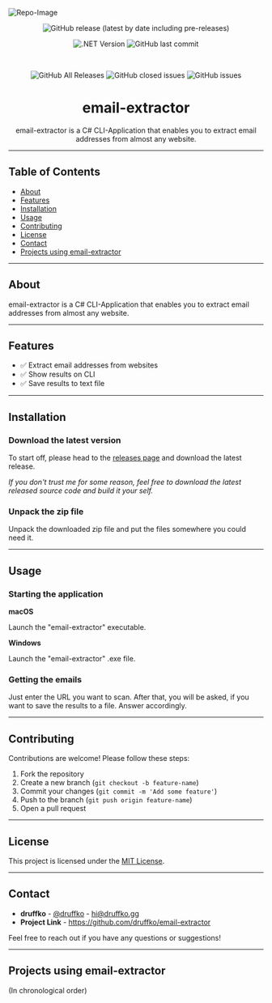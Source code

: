![Repo-Image](https://druffko.gg/github-images/email-extractor.png)

<div align="center">

![GitHub release (latest by date including pre-releases)](https://img.shields.io/github/v/release/druffko/email-extractor?include_prereleases)

![.NET Version](https://img.shields.io/badge/.NET-7.0-brightgreen)
![GitHub last commit](https://img.shields.io/github/last-commit/druffko/email-extractor)

  <br>

  ![GitHub All Releases](https://img.shields.io/github/downloads/druffko/email-extractor/total)
  ![GitHub closed issues](https://img.shields.io/github/issues-closed/druffko/email-extractor)
  ![GitHub issues](https://img.shields.io/github/issues/druffko/email-extractor)
  
  <h1>email-extractor</h1>
  <p>
    email-extractor is a C# CLI-Application that enables you to extract email addresses from almost any website.
  </p>
</div>

---

## Table of Contents
- [About](#about)
- [Features](#features)
- [Installation](#installation)
- [Usage](#usage)
- [Contributing](#contributing)
- [License](#license)
- [Contact](#contact)
- [Projects using email-extractor](#projects)

---

## About

email-extractor is a C# CLI-Application that enables you to extract email addresses from almost any website.

---

## Features

- ✅ Extract email addresses from websites
- ✅ Show results on CLI
- ✅ Save results to text file

---

## Installation

### Download the latest version

To start off, please head to the [releases page](https://github.com/druffko/email-extractor/releases) and download the latest release.

*If you don't trust me for some reason, feel free to download the latest released source code and build it your self.*

### Unpack the zip file

Unpack the downloaded zip file and put the files somewhere you could need it.

---

## Usage

### Starting the application
**macOS**

Launch the "email-extractor" executable.

**Windows**

Launch the "email-extractor" .exe file.

### Getting the emails
Just enter the URL you want to scan. After that, you will be asked, if you want to save the results to a file. Answer accordingly.

---

## Contributing

Contributions are welcome! Please follow these steps:

1. Fork the repository
2. Create a new branch (`git checkout -b feature-name`)
3. Commit your changes (`git commit -m 'Add some feature'`)
4. Push to the branch (`git push origin feature-name`)
5. Open a pull request

---

## License

This project is licensed under the [MIT License](LICENSE).

---

## Contact

- **druffko** - [@druffko](https://twitter.com/druffko) - hi@druffko.gg
- **Project Link** - https://github.com/druffko/email-extractor

Feel free to reach out if you have any questions or suggestions!

---

## Projects using email-extractor</h2>
(In chronological order)
